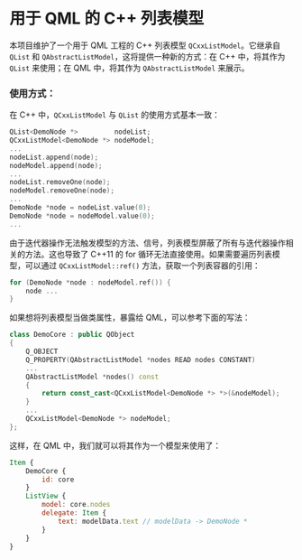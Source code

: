 # 用于 QML 的 C++ 列表模型

本项目维护了一个用于 QML 工程的 C++ 列表模型 `QCxxListModel`。它继承自 `QList` 和 `QAbstractListModel`，这将提供一种新的方式：在 C++ 中，将其作为 `QList` 来使用；在 QML 中，将其作为 `QAbstractListModel` 来展示。

### 使用方式：
在 C++ 中，`QCxxListModel` 与 `QList` 的使用方式基本一致：
``` cpp
QList<DemoNode *>         nodeList;
QCxxListModel<DemoNode *> nodeModel;
...
nodeList.append(node);
nodeModel.append(node);
...
nodeList.removeOne(node);
nodeModel.removeOne(node);
...
DemoNode *node = nodeList.value(0);
DemoNode *node = nodeModel.value(0);
...
```
由于迭代器操作无法触发模型的方法、信号，列表模型屏蔽了所有与迭代器操作相关的方法。这也导致了 C++11 的 for 循环无法直接使用。如果需要遍历列表模型，可以通过 `QCxxListModel::ref()` 方法，获取一个列表容器的引用：
``` cpp
for (DemoNode *node : nodeModel.ref()) {
    node ...
}
```
如果想将列表模型当做类属性，暴露给 QML，可以参考下面的写法：
```cpp
class DemoCore : public QObject
{
    Q_OBJECT
    Q_PROPERTY(QAbstractListModel *nodes READ nodes CONSTANT)
    ...
    QAbstractListModel *nodes() const
    {
        return const_cast<QCxxListModel<DemoNode *> *>(&nodeModel);
    }
    ...
    QCxxListModel<DemoNode *> nodeModel;
};
```

这样，在 QML 中，我们就可以将其作为一个模型来使用了：
```qml
Item {
    DemoCore {
        id: core
    }
    ListView {
        model: core.nodes
        delegate: Item {
            text: modelData.text // modelData -> DemoNode *
        }
    }
}
